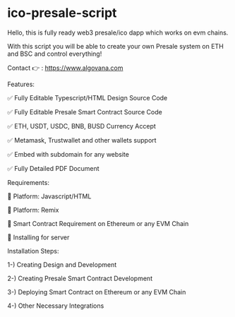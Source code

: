 # ico-presale-script

Hello, 
this is fully ready web3 presale/ico dapp which works on evm chains. 

With this script you will be able to create your own Presale system on ETH and BSC and control everything! 

Contact 👉 : https://www.algovana.com

Features:

✅ Fully Editable Typescript/HTML Design Source Code

✅ Fully Editable Presale Smart Contract Source Code

✅ ETH, USDT, USDC, BNB, BUSD Currency Accept

✅ Metamask, Trustwallet and other wallets support

✅ Embed with subdomain for any website

✅ Fully Detailed PDF Document


Requirements:

📝 Platform: Javascript/HTML

📝 Platform: Remix

📝 Smart Contract Requirement on Ethereum or any EVM Chain

📝 Installing for server


Installation Steps:

1-) Creating Design and Development

2-) Creating Presale Smart Contract Development

3-) Deploying Smart Contract on Ethereum or any EVM Chain

4-) Other Necessary Integrations
